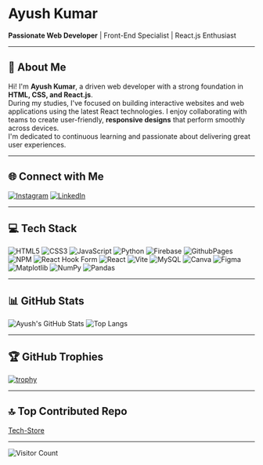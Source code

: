 # Ayush Kumar

**Passionate Web Developer** | Front-End Specialist | React.js Enthusiast

---

## 💫 About Me

Hi! I'm **Ayush Kumar**, a driven web developer with a strong foundation in **HTML, CSS, and React.js**.  
During my studies, I've focused on building interactive websites and web applications using the latest React technologies. I enjoy collaborating with teams to create user-friendly, **responsive designs** that perform smoothly across devices.  
I'm dedicated to continuous learning and passionate about delivering great user experiences.

---

## 🌐 Connect with Me

[![Instagram](https://img.shields.io/badge/Instagram-%23E4405F.svg?logo=Instagram&logoColor=white)](https://instagram.com/ayushkumar_2003)
[![LinkedIn](https://img.shields.io/badge/LinkedIn-%230077B5.svg?logo=linkedin&logoColor=white)](https://linkedin.com/in/ayush-kumar-57a81b29a)

---

## 💻 Tech Stack

![HTML5](https://img.shields.io/badge/html5-%23E34F26.svg?style=flat&logo=html5&logoColor=white)
![CSS3](https://img.shields.io/badge/css3-%231572B6.svg?style=flat&logo=css3&logoColor=white)
![JavaScript](https://img.shields.io/badge/javascript-%23323330.svg?style=flat&logo=javascript&logoColor=%23F7DF1E)
![Python](https://img.shields.io/badge/python-3670A0?style=flat&logo=python&logoColor=ffdd54)
![Firebase](https://img.shields.io/badge/firebase-%23039BE5.svg?style=flat&logo=firebase)
![GithubPages](https://img.shields.io/badge/github%20pages-121013?style=flat&logo=github&logoColor=white)
![NPM](https://img.shields.io/badge/NPM-%23CB3837.svg?style=flat&logo=npm&logoColor=white)
![React Hook Form](https://img.shields.io/badge/React%20Hook%20Form-%23EC5990.svg?style=flat&logo=reacthookform&logoColor=white)
![React](https://img.shields.io/badge/react-%2320232a.svg?style=flat&logo=react&logoColor=%2361DAFB)
![Vite](https://img.shields.io/badge/vite-%23646CFF.svg?style=flat&logo=vite&logoColor=white)
![MySQL](https://img.shields.io/badge/mysql-4479A1.svg?style=flat&logo=mysql&logoColor=white)
![Canva](https://img.shields.io/badge/Canva-%2300C4CC.svg?style=flat&logo=Canva&logoColor=white)
![Figma](https://img.shields.io/badge/figma-%23F24E1E.svg?style=flat&logo=figma&logoColor=white)
![Matplotlib](https://img.shields.io/badge/Matplotlib-%23ffffff.svg?style=flat&logo=Matplotlib&logoColor=black)
![NumPy](https://img.shields.io/badge/numpy-%23013243.svg?style=flat&logo=numpy&logoColor=white)
![Pandas](https://img.shields.io/badge/pandas-%23150458.svg?style=flat&logo=pandas&logoColor=white)

---

## 📊 GitHub Stats

![Ayush's GitHub Stats](https://github-readme-stats.vercel.app/api?username=ayushkumar_2003&show_icons=true&theme=radical)
![Top Langs](https://github-readme-stats.vercel.app/api/top-langs/?username=ayushkumar_2003&layout=compact&theme=radical)

---

## 🏆 GitHub Trophies

[![trophy](https://github-profile-trophy.vercel.app/?username=ayushkumar_2003&theme=radical)](https://github.com/ryo-ma/github-profile-trophy)

---

## 🔝 Top Contributed Repo

<!-- Replace with your best repo link or name -->
[Tech-Store](https://github.com/Ayushkumar12/Tech-Store)

---

![Visitor Count](https://visitcount.itsvg.in/api?id=ayushkumar_2003&icon=0&color=0)

